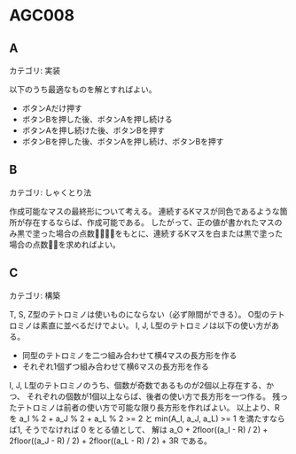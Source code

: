 # AGC008

## A
カテゴリ: 実装

以下のうち最適なものを解とすればよい。
* ボタンAだけ押す
* ボタンBを押した後、ボタンAを押し続ける
* ボタンAを押し続けた後、ボタンBを押す
* ボタンBを押した後、ボタンAを押し続け、ボタンBを押す

## B
カテゴリ: しゃくとり法

作成可能なマスの最終形について考える。
連続するKマスが同色であるような箇所が存在するならば、作成可能である。
したがって、正の値が書かれたマスのみ黒で塗った場合の点数をもとに、連続するKマスを白または黒で塗った場合の点数を求めればよい。

## C
カテゴリ: 構築

T, S, Z型のテトロミノは使いものにならない（必ず隙間ができる）。
O型のテトロミノは素直に並べるだけでよい。
I, J, L型のテトロミノは以下の使い方がある。

* 同型のテトロミノを二つ組み合わせて横4マスの長方形を作る
* それぞれ1個ずつ組み合わせて横6マスの長方形を作る

I, J, L型のテトロミノのうち、個数が奇数であるものが2個以上存在する、かつ、
それぞれの個数が1個以上ならば、後者の使い方で長方形を一つ作る。
残ったテトロミノは前者の使い方で可能な限り長方形を作ればよい。
以上より、R を a_I % 2 + a_J % 2 + a_L % 2 >= 2 と min(A_I, a_J, a_L) >= 1 を満たすならば1,
そうでなければ 0 をとる値として、
解は a_O + 2floor((a_I - R) / 2) + 2floor((a_J - R) / 2) + 2floor((a_L - R) / 2) + 3R
である。